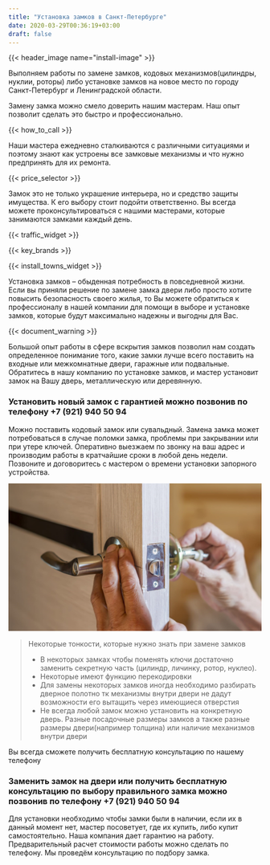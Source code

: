 ```yaml
---
title: "Установка замков в Санкт-Петербурге"
date: 2020-03-29T00:36:19+03:00
draft: false
---
```


{{< header_image name="install-image" >}}

Выполняем работы по замене замков, кодовых механизмов(цилиндры, нуклии, роторы) либо установке  замков на новое место по городу Санкт-Петербург и Ленинградской области.

Замену замка можно смело доверить нашим мастерам. Наш опыт позволит сделать это быстро и профессионально.

{{< how_to_call >}}

Наши мастера ежедневно сталкиваются с различными ситуациями и поэтому знают как устроены все замковые механизмы и что нужно предпринять для их ремонта.

{{< price_selector >}}

Замок это не только украшение интерьера, но и средство защиты имущества. К его выбору стоит подойти ответственно. Вы всегда можете проконсультироваться с нашими мастерами, которые занимаются замками каждый день.

{{< traffic_widget >}}

{{< key_brands >}}

{{< install_towns_widget >}}

Установка замков – обыденная потребность в повседневной жизни. Если  вы приняли решение по замене замка двери либо просто хотите повысить  безопасность своего жилья, то Вы можете обратиться к профессионалу в нашей компании для помощи в выборе и установке замков, которые будут максимально надежны и выгодны для Вас.

{{< document_warning >}}

Большой опыт работы в сфере вскрытия замков позволил нам создать  определенное понимание того, какие замки лучше всего поставить на  входные или межкомнатные двери, гаражные или подвальные. Обратитесь в нашу компанию по установке замков, и мастер установит замок на Вашу дверь, металлическую или деревянную.

### Установить новый замок с гарантией можно позвонив по телефону +7&#160;(921)&#160;940&#160;50&#160;94

Можно поставить кодовый замок или сувальдный. Замена замка может потребоваться в случае поломки замка, проблемы при закрывании или при утере ключей. Оперативно выезжаем по звонку на ваш адрес и производим работы в кратчайшие сроки в любой день  недели. Позвоните и договоритесь с мастером о времени установки  запорного устройства.

![Установка замков](lock-inst.jpg)

> Некоторые тонкости, которые нужно знать при замене замков
> - В некоторых замках чтобы поменять ключи достаточно заменить секретную часть (цилиндр, личинку, ротор, нуклео).
> - Некоторые имеют функцию перекодировки
> - Для замены некоторых замков иногда необходимо разбирать дверное полотно тк механизмы внутри двери не дадут возможности его вытащить через имеющиеся отверстия
> - Не всегда любой замок можно установить на конкретную дверь. Разные посадочные размеры замков а также разные размеры двери(например толщина) или наличие механизмов внутри двери

Вы всегда сможете получить бесплатную консультацию по нашему телефону

### Заменить замок на двери или получить бесплатную консультацию по выбору правильного замка можно позвонив по телефону +7&#160;(921)&#160;940&#160;50&#160;94

Для установки необходимо чтобы замки были в наличии, если их в данный момент нет, мастер посоветует, где их купить, либо купит самостоятельно. Наша компания дает  гарантию на работу. Предварительный расчет стоимости работы можно сделать по телефону. Мы  проведём консультацию по подбору замка.
